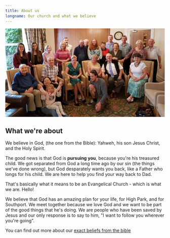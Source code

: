 ```yaml
---
title: About us
longname: Our church and what we believe
---
```


![A photo of church family](/photo/weekend-away-2017.jpg)

## What we're about

We believe in God, (the one from the Bible): Yahweh, his son Jesus Christ, and the Holy Spirit.

The good news is that God is **pursuing you**, because you're his treasured child. We got separated from God a long time ago by our sin (the things we've done wrong), but God desparately wants you back, like a Father who longs for his child. We are here to help you find your way back to Dad.

That's basically what it means to be an Evangelical Church - which is what we are. Hello!

We believe that God has an amazing plan for your life, for High Park, and for Southport. We meet together because we love God and we want to be part of the good things that he's doing. We are people who have been saved by Jesus and our only response is to say to him, "I want to follow you wherever you're going".

You can find out more about our [exact beliefs from the bible](/creed/)